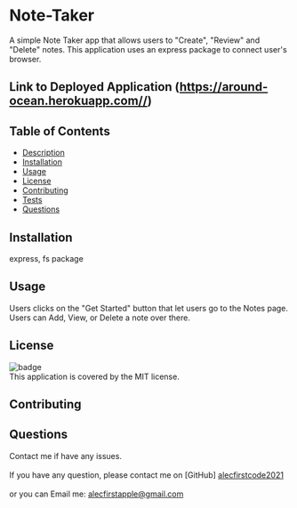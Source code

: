 # Note-Taker


 A simple Note Taker app that allows users to "Create", "Review" and "Delete" notes. This application uses an express package to connect user's browser.
 
 ## Link to Deployed Application (https://around-ocean.herokuapp.com//)



## Table of Contents
- [Description](#description)
- [Installation](#installation)
- [Usage](#usage)
- [License](#license)
- [Contributing](#contributing)
- [Tests](#tests)
- [Questions](#questions)

## Installation
 express, fs package

## Usage
 Users clicks on the "Get Started" button that let users go to the Notes page. Users can Add, View, or Delete a note over there.

## License
![badge](https://img.shields.io/badge/license-MIT-brightpink)
<br />
This application is covered by the MIT license. 

## Contributing
 

## Questions
Contact me if have any issues.<br />
<br />
If you have any question, please contact me on [GitHub] [alecfirstcode2021](https://github.com/alecfirstcode2021)<br />
<br />
or you can Email me: alecfirstapple@gmail.com<br /><br />


